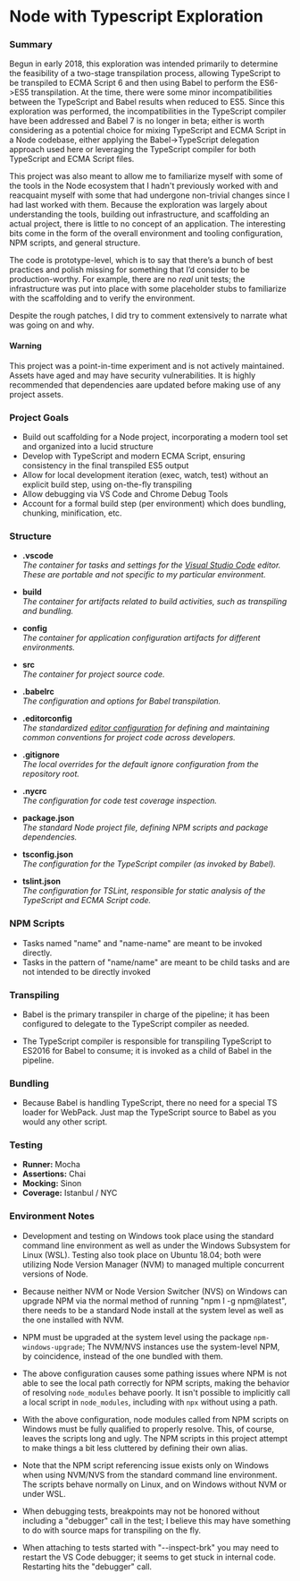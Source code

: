 # Node with Typescript Exploration #

### Summary ###

Begun in early 2018, this exploration was intended primarily to determine the feasibility of a two-stage transpilation process, allowing TypeScript to be transpiled to ECMA Script 6 and then using Babel to perform the ES6->ES5 transpilation.  At the time, there were some minor incompatibilities between the TypeScript and Babel results when reduced to ES5.  Since this exploration was performed, the incompatibilities in the TypeScript compiler have been addressed and Babel 7 is no longer in beta; either is worth considering as a potential choice for mixing TypeScript and ECMA Script in a Node codebase, either applying the Babel->TypeScript delegation approach used here or leveraging the TypeScript compiler for both TypeScript and ECMA Script files.

This project was also meant to allow me to familiarize myself with some of the tools in the Node ecosystem that I hadn't previously worked with and reacquaint myself with some that had undergone non-trivial changes since I had last worked with them.  Because the exploration was largely about understanding the tools, building out infrastructure, and scaffolding an actual project, there is little to no concept of an application.  The interesting bits come in the form of the overall environment and tooling configuration, NPM scripts, and general structure.

The code is prototype-level, which is to say that there’s a bunch of best practices and polish missing for something that I’d consider to be production-worthy.  For example, there are no *real* unit tests; the infrastructure was put into place with some placeholder stubs to familiarize with the scaffolding and to verify the environment.

Despite the rough patches, I did try to comment extensively to narrate what was going on and why.

#### Warning ####

This project was a point-in-time experiment and is not actively maintained.  Assets have aged and may have security vulnerabilities.  It is highly recommended that dependencies aare updated before making use of any project assets.

### Project Goals ###

- Build out scaffolding for a Node project, incorporating a modern tool set and organized into a lucid structure
- Develop with TypeScript and modern ECMA Script, ensuring consistency in the final transpiled ES5 output
- Allow for local development iteration (exec, watch, test) without an explicit build step, using on-the-fly transpiling
- Allow debugging via VS Code and Chrome Debug Tools
- Account for a formal build step (per environment) which does bundling, chunking, minification, etc.

### Structure ###

* **.vscode**
  <br />_The container for tasks and settings for the [Visual Studio Code](https://code.visualstudio.com/) editor.  These are portable and not specific to my particular environment._

* **build**
  <br />_The container for artifacts related to build activities, such as transpiling and bundling._

* **config**
  <br />_The container for application configuration artifacts for different environments._

* **src**
  <br />_The container for project source code._

* **.babelrc**
  <br />_The configuration and options for Babel transpilation._

* **.editorconfig**
  <br />_The standardized [editor configuration](https://editorconfig.org/) for defining and maintaining common conventions for project code across developers._

* **.gitignore**
  <br />_The local overrides for the default ignore configuration from the repository root._

* **.nycrc**
  <br />_The configuration for code test coverage inspection._

* **package.json**
  <br />_The standard Node project file, defining NPM scripts and package dependencies._

* **tsconfig.json**
  <br />_The configuration for the TypeScript compiler (as invoked by Babel)._

* **tslint.json**
  <br />_The configuration for TSLint, responsible for static analysis of the TypeScript and ECMA Script code._

### NPM Scripts ###

- Tasks named "name" and "name-name" are meant to be invoked directly.
- Tasks in the pattern of "name/name" are meant to be child tasks and are not intended to be directly invoked

### Transpiling ###

- Babel is the primary transpiler in charge of the pipeline; it has been configured to delegate to the TypeScript compiler as needed.

- The TypeScript compiler is responsible for transpiling TypeScript to ES2016 for Babel to consume; it is invoked as a child of Babel in the pipeline.

### Bundling ###

- Because Babel is handling TypeScript, there no need for a special TS loader for WebPack.  Just map the TypeScript source to Babel as you would any other script.

### Testing ###

- **Runner:**  Mocha
- **Assertions:**  Chai
- **Mocking:**  Sinon
- **Coverage:** Istanbul / NYC

### Environment Notes ###

- Development and testing on Windows took place using the standard command line environment as well as under the Windows Subsystem for Linux (WSL).  Testing also took place on Ubuntu 18.04; both were utilizing Node Version Manager (NVM) to managed multiple concurrent versions of Node.

- Because neither NVM or Node Version Switcher (NVS) on Windows can upgrade NPM via the normal method of running "npm I -g npm@latest", there needs to be a standard Node install at the system level as well as the one installed with NVM.

- NPM must be upgraded at the system level using the package `npm-windows-upgrade`;  The NVM/NVS instances use the system-level NPM, by coincidence, instead of the one bundled with them.

- The above configuration causes some pathing issues where NPM is not able to see the local path correctly for NPM scripts, making the behavior of resolving `node_modules` behave poorly.  It isn't possible to implicitly call a local script in `node_modules`, including with `npx` without using a path.

- With the above configuration, node modules called from NPM scripts on Windows must be fully qualified to properly resolve.  This, of course, leaves the scripts long and ugly.  The NPM scripts in this project attempt to make things a bit less cluttered by defining their own alias.

- Note that the NPM script referencing issue exists only on Windows when using NVM/NVS from the standard command line environment.  The scripts behave normally on Linux, and on Windows without NVM or under WSL.

- When debugging tests, breakpoints may not be honored without including a "debugger" call in the test; I believe this may have something to do with source maps for transpiling on the fly.

- When attaching to tests started with "--inspect-brk" you may need to restart the VS Code debugger;  it seems to get stuck in internal code.  Restarting hits the "debugger" call.
